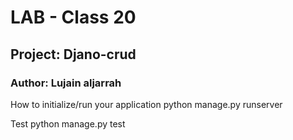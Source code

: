 # LAB - Class 20
## Project: Djano-crud
### Author: Lujain aljarrah


How to initialize/run your application
python manage.py runserver

Test
python manage.py test